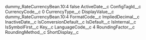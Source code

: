 <?xml version="1.0" encoding="UTF-8"?>
<CustomMetadata xmlns="http://soap.sforce.com/2006/04/metadata" xmlns:xsi="http://www.w3.org/2001/XMLSchema-instance" xmlns:xsd="http://www.w3.org/2001/XMLSchema">
    <label>dummy_RateCurrencyBean.10:4</label>
    <protected>false</protected>
    <values>
        <field>ActiveDate__c</field>
        <value xsi:nil="true"/>
    </values>
    <values>
        <field>ConfigTagId__c</field>
        <value xsi:nil="true"/>
    </values>
    <values>
        <field>CurrencyCode__c</field>
        <value xsi:type="xsd:string">0</value>
    </values>
    <values>
        <field>CurrencyType__c</field>
        <value xsi:nil="true"/>
    </values>
    <values>
        <field>DisplayValue__c</field>
        <value xsi:type="xsd:string">dummy_RateCurrencyBean.10:4</value>
    </values>
    <values>
        <field>FormatCode__c</field>
        <value xsi:nil="true"/>
    </values>
    <values>
        <field>ImpliedDecimal__c</field>
        <value xsi:nil="true"/>
    </values>
    <values>
        <field>InactiveDate__c</field>
        <value xsi:nil="true"/>
    </values>
    <values>
        <field>IsConversionDefault__c</field>
        <value xsi:nil="true"/>
    </values>
    <values>
        <field>IsDefault__c</field>
        <value xsi:nil="true"/>
    </values>
    <values>
        <field>IsInternal__c</field>
        <value xsi:nil="true"/>
    </values>
    <values>
        <field>IsSymbolFirst__c</field>
        <value xsi:nil="true"/>
    </values>
    <values>
        <field>Key__c</field>
        <value xsi:nil="true"/>
    </values>
    <values>
        <field>LanguageCode__c</field>
        <value xsi:type="xsd:string">4</value>
    </values>
    <values>
        <field>RoundingFactor__c</field>
        <value xsi:nil="true"/>
    </values>
    <values>
        <field>RoundingMethod__c</field>
        <value xsi:nil="true"/>
    </values>
    <values>
        <field>ShortDisplay__c</field>
        <value xsi:nil="true"/>
    </values>
</CustomMetadata>
